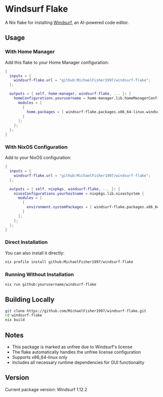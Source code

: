 # Windsurf Flake

A Nix flake for installing [Windsurf](https://codeium.com/windsurf), an AI-powered code editor.

## Usage

### With Home Manager

Add this flake to your Home Manager configuration:

```nix
{
  inputs = {
    windsurf-flake.url = "github:MichaelFisher1997/windsurf-flake";
  };

  outputs = { self, home-manager, windsurf-flake, ... }: {
    homeConfigurations.yourusername = home-manager.lib.homeManagerConfiguration {
      modules = [
        {
          home.packages = [ windsurf-flake.packages.x86_64-linux.windsurf ];
        }
      ];
    };
  };
}
```

### With NixOS Configuration

Add to your NixOS configuration:

```nix
{
  inputs = {
    windsurf-flake.url = "github:MichaelFisher1997/windsurf-flake";
  };

  outputs = { self, nixpkgs, windsurf-flake, ... }: {
    nixosConfigurations.yourhostname = nixpkgs.lib.nixosSystem {
      modules = [
        {
          environment.systemPackages = [ windsurf-flake.packages.x86_64-linux.windsurf ];
        }
      ];
    };
  };
}
```

### Direct Installation

You can also install it directly:

```bash
nix profile install github:MichaelFisher1997/windsurf-flake
```

### Running Without Installation

```bash
nix run github:yourusername/windsurf-flake
```

## Building Locally

```bash
git clone https://github.com/MichaelFisher1997/windsurf-flake.git
cd windsurf-flake
nix build
```

## Notes

- This package is marked as unfree due to Windsurf's license
- The flake automatically handles the unfree license configuration
- Supports x86_64-linux only
- Includes all necessary runtime dependencies for GUI functionality

## Version

Current package version: Windsurf 1.12.2
